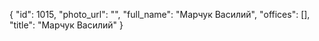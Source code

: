 {
    "id": 1015,
    "photo_url": "",
    "full_name": "Марчук Василий",
    "offices": [],
    "title": "Марчук Василий"
}